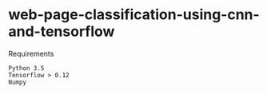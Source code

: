 # web-page-classification-using-cnn-and-tensorflow

Requirements

    Python 3.5
    Tensorflow > 0.12
    Numpy
